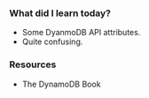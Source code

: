 ### What did I learn today?

- Some DyanmoDB API attributes.
- Quite confusing.

### Resources
- The DynamoDB Book